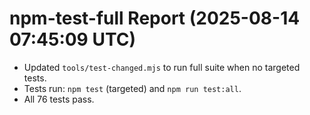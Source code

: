 # npm-test-full Report (2025-08-14 07:45:09 UTC)

- Updated `tools/test-changed.mjs` to run full suite when no targeted tests.
- Tests run: `npm test` (targeted) and `npm run test:all`.
- All 76 tests pass.

